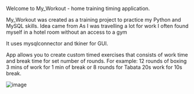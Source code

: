 Welcome to My_Workout - home training timing application.

My_Workout was created as a training project to practice my Python and MySQL skills. Idea came from              As I was travelling a lot for work I often found myself in a hotel room without an access to a gym

It uses mysqlconnector and tkiner for GUI.

App allows you to create custom timed exercises that consists of work time and break time for set number of rounds. For example: 12 rounds of boxing 3 mins of work for 1 min of break or 8 rounds for Tabata 20s work for 10s break.

![image](https://user-images.githubusercontent.com/115980948/220864442-f3a264d8-d1b0-4d2c-82ac-a0d97fc23d52.png)
